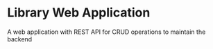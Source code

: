 # Library Web Application
A web application with REST API for CRUD operations to maintain the backend 
